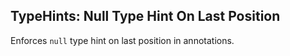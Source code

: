 ## TypeHints: Null Type Hint On Last Position

Enforces `null` type hint on last position in annotations.